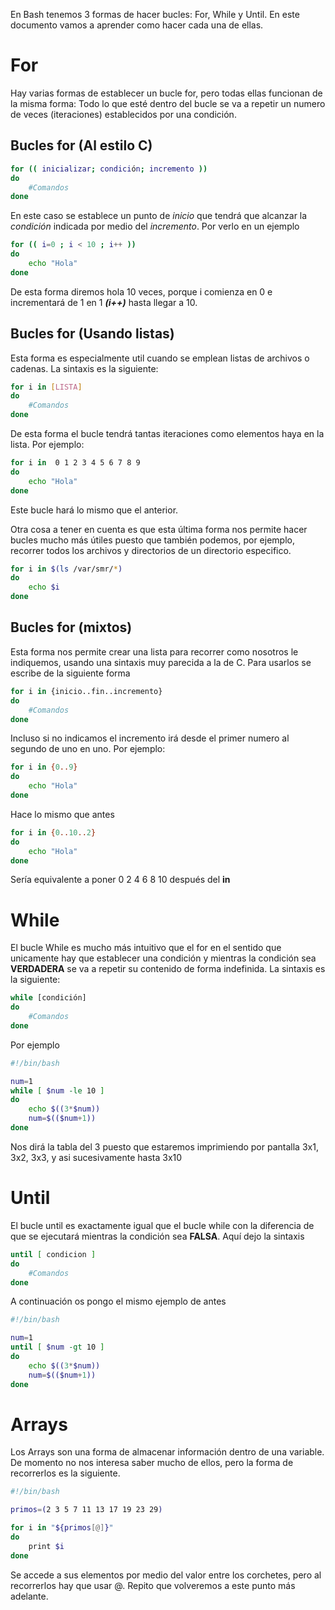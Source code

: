 En Bash tenemos 3 formas de hacer bucles: For, While y Until. En este documento vamos a aprender como hacer cada una de ellas.

# For

Hay varias formas de establecer un bucle for, pero todas ellas funcionan de la misma forma: Todo lo que esté dentro del bucle se va a repetir un numero de veces (iteraciones) establecidos por una condición.

## Bucles for (Al estilo C)

````bash
for (( inicializar; condición; incremento ))
do
    #Comandos
done
````

En este caso se establece un punto de *inicio* que tendrá que alcanzar la *condición* indicada por medio del *incremento*. Por verlo en un ejemplo

```bash
for (( i=0 ; i < 10 ; i++ ))
do
    echo "Hola"
done
```

De esta forma diremos hola 10 veces, porque i comienza en 0 e incrementará de 1 en 1 ***(i++)*** hasta llegar a 10.

## Bucles for (Usando listas)

Esta forma es especialmente util cuando se emplean listas de archivos o cadenas. La sintaxis es la siguiente:

```bash
for i in [LISTA]
do
    #Comandos
done
```

De esta forma el bucle tendrá tantas iteraciones como elementos haya en la lista. Por ejemplo:

```bash
for i in  0 1 2 3 4 5 6 7 8 9
do
    echo "Hola"
done
```

Este bucle hará lo mismo que el anterior.

Otra cosa a tener en cuenta es que esta última forma nos permite hacer bucles mucho más útiles puesto que también podemos, por ejemplo, recorrer todos los archivos y directorios de un directorio especifico.

```bash
for i in $(ls /var/smr/*)
do
    echo $i 
done
```

## Bucles for (mixtos)

Esta forma nos permite crear una lista para recorrer como nosotros le indiquemos, usando una sintaxis muy parecida a la de C. Para usarlos se escribe de la siguiente forma

````bash
for i in {inicio..fin..incremento}
do
    #Comandos
done
````

Incluso si no indicamos el incremento irá desde el primer numero al segundo de uno en uno. Por ejemplo:

```bash
for i in {0..9}
do
    echo "Hola"
done
```
Hace lo mismo que antes

```bash
for i in {0..10..2}
do 
    echo "Hola"
done
```
Sería equivalente a poner 0 2 4 6 8 10 después del **in**


# While

El bucle While es mucho más intuitivo que el for en el sentido que unicamente hay que establecer una condición y mientras la condición sea **VERDADERA** se va a repetir su contenido de forma indefinida. La sintaxis es la siguiente:

```bash
while [condición]
do
    #Comandos
done
```

Por ejemplo

```bash
#!/bin/bash

num=1
while [ $num -le 10 ]
do
    echo $((3*$num))
    num=$(($num+1))
done
```
Nos dirá la tabla del 3 puesto que estaremos imprimiendo por pantalla 3x1, 3x2, 3x3, y asi sucesivamente hasta 3x10

# Until

El bucle until es exactamente igual que el bucle while con la diferencia de que se ejecutará mientras la condición sea **FALSA**. Aquí dejo la sintaxis

```bash
until [ condicion ]
do
    #Comandos
done
```
A continuación os pongo el mismo ejemplo de antes

```bash
#!/bin/bash

num=1
until [ $num -gt 10 ]
do
    echo $((3*$num))
    num=$(($num+1))
done
```

# Arrays

Los Arrays son una forma de almacenar información dentro de una variable. De momento no nos interesa saber mucho de ellos, pero la forma de recorrerlos es la siguiente.

```bash
#!/bin/bash

primos=(2 3 5 7 11 13 17 19 23 29)

for i in "${primos[@]}"
do
    print $i
done
```

Se accede a sus elementos por medio del valor entre los corchetes, pero al recorrerlos hay que usar @. Repito que volveremos a este punto más adelante.
